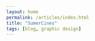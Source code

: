 ```yaml
---
layout: home
permalink: /articles/index.html
title: "SumerCines"
tags: [blog, graphic design]
---
```


